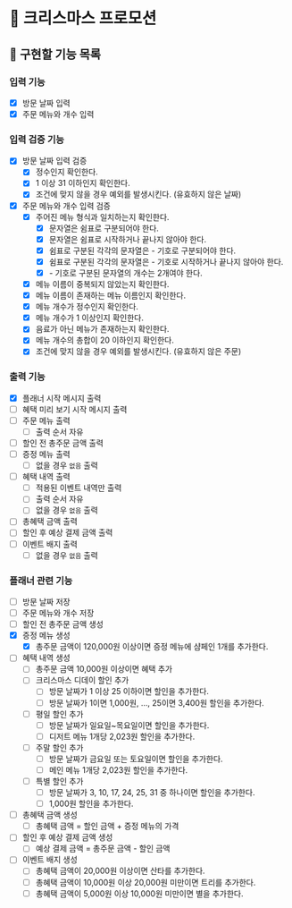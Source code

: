 # 🎄 크리스마스 프로모션

## 🎯 구현할 기능 목록

### 입력 기능

- [x] 방문 날짜 입력
- [x] 주문 메뉴와 개수 입력

### 입력 검증 기능

- [x] 방문 날짜 입력 검증
  - [x] 정수인지 확인한다.
  - [x] 1 이상 31 이하인지 확인한다.
  - [x] 조건에 맞지 않을 경우 예외를 발생시킨다. (유효하지 않은 날짜)
- [x] 주문 메뉴와 개수 입력 검증
  - [x] 주어진 메뉴 형식과 일치하는지 확인한다.
    - [x] 문자열은 쉼표로 구분되어야 한다.
    - [x] 문자열은 쉼표로 시작하거나 끝나지 않아야 한다.
    - [x] 쉼표로 구분된 각각의 문자열은 - 기호로 구분되어야 한다.
    - [x] 쉼표로 구분된 각각의 문자열은 - 기호로 시작하거나 끝나지 않아야 한다.
    - [x] \- 기호로 구분된 문자열의 개수는 2개여야 한다.
  - [x] 메뉴 이름이 중복되지 않았는지 확인한다.
  - [x] 메뉴 이름이 존재하는 메뉴 이름인지 확인한다.
  - [x] 메뉴 개수가 정수인지 확인한다.
  - [x] 메뉴 개수가 1 이상인지 확인한다.
  - [x] 음료가 아닌 메뉴가 존재하는지 확인한다.
  - [x] 메뉴 개수의 총합이 20 이하인지 확인한다.
  - [x] 조건에 맞지 않을 경우 예외를 발생시킨다. (유효하지 않은 주문)

### 출력 기능

- [x] 플래너 시작 메시지 출력
- [ ] 혜택 미리 보기 시작 메시지 출력
- [ ] 주문 메뉴 출력
  - [ ] 출력 순서 자유
- [ ] 할인 전 총주문 금액 출력
- [ ] 증정 메뉴 출력
  - [ ] 없을 경우 `없음` 출력
- [ ] 혜택 내역 출력
  - [ ] 적용된 이벤트 내역만 출력
  - [ ] 출력 순서 자유
  - [ ] 없을 경우 `없음` 출력
- [ ] 총혜택 금액 출력
- [ ] 할인 후 예상 결제 금액 출력
- [ ] 이벤트 배지 출력
  - [ ] 없을 경우 `없음` 출력

### 플래너 관련 기능

- [ ] 방문 날짜 저장
- [ ] 주문 메뉴와 개수 저장
- [ ] 할인 전 총주문 금액 생성
- [x] 증정 메뉴 생성
  - [x] 총주문 금액이 120,000원 이상이면 증정 메뉴에 샴페인 1개를 추가한다.
- [ ] 혜택 내역 생성
  - [ ] 총주문 금액 10,000원 이상이면 혜택 추가
  - [ ] 크리스마스 디데이 할인 추가
    - [ ] 방문 날짜가 1 이상 25 이하이면 할인을 추가한다.
    - [ ] 방문 날짜가 1이면 1,000원, ..., 25이면 3,400원 할인을 추가한다.
  - [ ] 평일 할인 추가
    - [ ] 방문 날짜가 일요일~목요일이면 할인을 추가한다.
    - [ ] 디저트 메뉴 1개당 2,023원 할인을 추가한다.
  - [ ] 주말 할인 추가
    - [ ] 방문 날짜가 금요일 또는 토요일이면 할인을 추가한다.
    - [ ] 메인 메뉴 1개당 2,023원 할인을 추가한다.
  - [ ] 특별 할인 추가
    - [ ] 방문 날짜가 3, 10, 17, 24, 25, 31 중 하나이면 할인을 추가한다.
    - [ ] 1,000원 할인을 추가한다.
- [ ] 총혜택 금액 생성
  - [ ] 총혜택 금액 = 할인 금액 + 증정 메뉴의 가격
- [ ] 할인 후 예상 결제 금액 생성
  - [ ] 예상 결제 금액 = 총주문 금액 - 할인 금액
- [ ] 이벤트 배지 생성
  - [ ] 총혜택 금액이 20,000원 이상이면 산타를 추가한다.
  - [ ] 총혜택 금액이 10,000원 이상 20,000원 미만이면 트리를 추가한다.
  - [ ] 총혜택 금액이 5,000원 이상 10,000원 미만이면 별을 추가한다.
